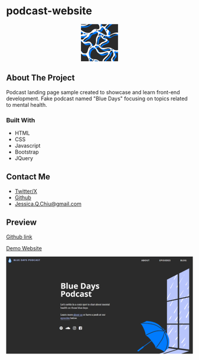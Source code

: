 # podcast-website

<div align="center">
  <a href="https://podcast-website-qc3l4vadg-jess-projects-ec07bfaa.vercel.app/">
    <img src="https://github.com/JessicaQChiu/podcast-website/blob/main/images/blog-2.png" alt="Abstract waves" width="100" height="100">
  </a>
</div>

## About The Project

Podcast landing page sample created to showcase and learn front-end development. Fake podcast named "Blue Days" focusing on topics related to mental health.

### Built With
* HTML
* CSS
* Javascript
* Bootstrap
* JQuery

## Contact Me

* [Twitter/X](https://twitter.com/jessicaqchiu)
* [Github](https://github.com/JessicaQChiu)
* Jessica.Q.Chiu@gmail.com


## Preview

[Github link]([url](https://github.com/JessicaQChiu/podcast-website))

[Demo Website]([url](https://podcast-website-qc3l4vadg-jess-projects-ec07bfaa.vercel.app/))

<div align="center">
  <a href="https://podcast-website-qc3l4vadg-jess-projects-ec07bfaa.vercel.app/">
      <img src="https://raw.githubusercontent.com/JessicaQChiu/podcast-website/main/images/social-preview.png" width="750">
  </a>
</div>

